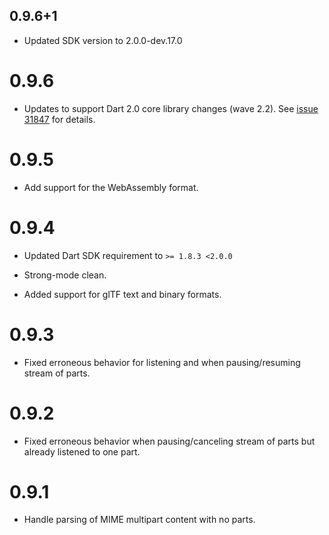 ## 0.9.6+1

- Updated SDK version to 2.0.0-dev.17.0

# 0.9.6

* Updates to support Dart 2.0 core library changes (wave
  2.2). See [issue 31847][sdk#31847] for details.
  
  [sdk#31847]: https://github.com/dart-lang/sdk/issues/31847

# 0.9.5

* Add support for the WebAssembly format.

# 0.9.4

* Updated Dart SDK requirement to `>= 1.8.3 <2.0.0`

* Strong-mode clean.

* Added support for glTF text and binary formats.

# 0.9.3

* Fixed erroneous behavior for listening and when pausing/resuming
  stream of parts.

# 0.9.2

* Fixed erroneous behavior when pausing/canceling stream of parts but already
  listened to one part.

# 0.9.1

* Handle parsing of MIME multipart content with no parts.
